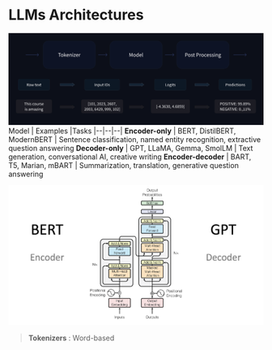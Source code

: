 
# LLMs Architectures  

![transformers_architecture](./pics/LLMs/full_nlp_pipeline-dark.svg)
Model | Examples |Tasks
|--|--|--|
**Encoder-only** | BERT, DistilBERT, ModernBERT | Sentence classification, named entity recognition, extractive question answering
**Decoder-only** | GPT, LLaMA, Gemma, SmolLM | Text generation, conversational AI, creative writing 
**Encoder-decoder** | BART, T5, Marian, mBART | Summarization, translation, generative question answering

![transformers_architecture](./pics/LLMs/transformers_architecture.png)

> **Tokenizers** : Word-based

<!--stackedit_data:
eyJoaXN0b3J5IjpbLTE5NTExODI4NDIsLTE1ODE3ODA5NzYsMT
UxMTg4ODk3MSwyOTEzNjE0MzUsNzMwOTk4MTE2XX0=
-->